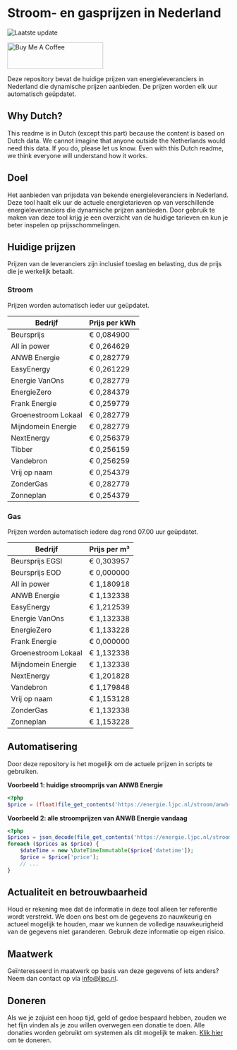 # Stroom- en gasprijzen in Nederland

![Laatste update](https://img.shields.io/badge/laatste%20update-2024--01--10%2014%3A00%20CET-brightgreen)

<a href="https://www.buymeacoffee.com/Lars-" target="_blank"><img src="https://cdn.buymeacoffee.com/buttons/v2/default-orange.png" alt="Buy Me A Coffee" height="60" style="height: 60px !important;width: 217px !important;" ></a>

Deze repository bevat de huidige prijzen van energieleveranciers in Nederland die dynamische prijzen aanbieden. De prijzen worden elk uur automatisch geüpdatet.

## Why Dutch?

This readme is in Dutch (except this part) because the content is based on Dutch data. We cannot imagine that anyone outside the Netherlands would need this data. If you do, please let us know. Even with this Dutch readme, we think
everyone will understand how it works.

## Doel

Het aanbieden van prijsdata van bekende energieleveranciers in Nederland. Deze tool haalt elk uur de actuele energietarieven op van verschillende energieleveranciers die dynamische prijzen aanbieden. Door gebruik te maken van deze tool
krijg je een overzicht van de huidige tarieven en kun je beter inspelen op prijsschommelingen.

## Huidige prijzen

Prijzen van de leveranciers zijn inclusief toeslag en belasting, dus de prijs die je werkelijk betaalt.

### Stroom

Prijzen worden automatisch ieder uur geüpdatet.

 Bedrijf | Prijs per kWh 
---------|---------------
Beursprijs | € 0,084900
All in power | € 0,264629
ANWB Energie | € 0,282779
EasyEnergy | € 0,261229
Energie VanOns | € 0,282779
EnergieZero | € 0,284379
Frank Energie | € 0,259779
Groenestroom Lokaal | € 0,282779
Mijndomein Energie | € 0,282779
NextEnergy | € 0,256379
Tibber | € 0,256159
Vandebron | € 0,256259
Vrij op naam | € 0,254379
ZonderGas | € 0,282779
Zonneplan | € 0,254379


### Gas

Prijzen worden automatisch iedere dag rond 07.00 uur geüpdatet.

 Bedrijf | Prijs per m³ 
---------|--------------
Beursprijs EGSI | € 0,303957
Beursprijs EOD | € 0,000000
All in power | € 1,180918
ANWB Energie | € 1,132338
EasyEnergy | € 1,212539
Energie VanOns | € 1,132338
EnergieZero | € 1,133228
Frank Energie | € 0,000000
Groenestroom Lokaal | € 1,132338
Mijndomein Energie | € 1,132338
NextEnergy | € 1,201828
Vandebron | € 1,179848
Vrij op naam | € 1,153128
ZonderGas | € 1,132338
Zonneplan | € 1,153228


## Automatisering

Door deze repository is het mogelijk om de actuele prijzen in scripts te gebruiken.

**Voorbeeld 1: huidige stroomprijs van ANWB Energie**

```php
<?php
$price = (float)file_get_contents('https://energie.ljpc.nl/stroom/anwb-energie-nu.txt');

```

**Voorbeeld 2: alle stroomprijzen van ANWB Energie vandaag**

```php
<?php
$prices = json_decode(file_get_contents('https://energie.ljpc.nl/stroom/all-in-power-vandaag.json'),true);
foreach ($prices as $price) {
    $dateTime = new \DateTimeImmutable($price['datetime']);
    $price = $price['price'];
    // ...
}
```

## Actualiteit en betrouwbaarheid

Houd er rekening mee dat de informatie in deze tool alleen ter referentie wordt verstrekt. We doen ons best om de gegevens zo nauwkeurig en actueel mogelijk te houden, maar we kunnen de volledige nauwkeurigheid van de gegevens niet
garanderen. Gebruik deze informatie op eigen risico.

## Maatwerk

Geïnteresseerd in maatwerk op basis van deze gegevens of iets anders? Neem dan contact op
via [info@ljpc.nl](mailto:info@ljpc.nl?subject=Energie%20prijzen).

## Doneren

Als we je zojuist een hoop tijd, geld of gedoe bespaard hebben, zouden we het fijn vinden als je zou willen overwegen een
donatie te doen. Alle donaties worden gebruikt om systemen als dit mogelijk te
maken. [Klik hier](https://www.buymeacoffee.com/Lars-) om te doneren.
